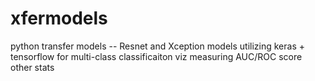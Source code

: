 # xfermodels
python transfer models -- Resnet and Xception models utilizing keras + tensorflow for multi-class classificaiton 
viz measuring AUC/ROC score
other stats 
